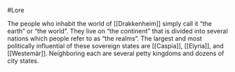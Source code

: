 #Lore 

The people who inhabit the world of [[Drakkenheim]] simply call it “the earth” or “the world”. They live on “the continent” that is divided into several nations which people refer to as “the realms”. The largest and most politically influential of these sovereign states are [[Caspia]], [[Elyria]], and [[Westemär]]. Neighboring each are several petty kingdoms and dozens of city states.